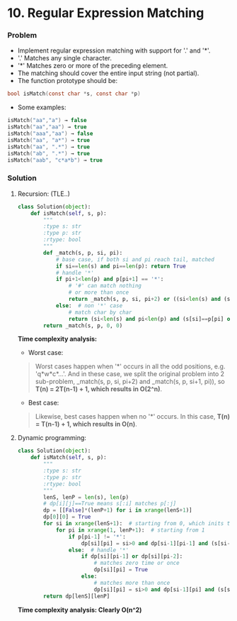 # 10. Regular Expression Matching

### Problem
- Implement regular expression matching with support for '.' and '*'.
- '.' Matches any single character.
- '*' Matches zero or more of the preceding element.
- The matching should cover the entire input string (not partial).
- The function prototype should be:

```c
bool isMatch(const char *s, const char *p)
```

- Some examples:

```c
isMatch("aa","a") → false
isMatch("aa","aa") → true
isMatch("aaa","aa") → false
isMatch("aa", "a*") → true
isMatch("aa", ".*") → true
isMatch("ab", ".*") → true
isMatch("aab", "c*a*b") → true
```


### Solution

1. Recursion: (TLE..)

    ```python
    class Solution(object):
        def isMatch(self, s, p):
            """
            :type s: str
            :type p: str
            :rtype: bool
            """
            def _match(s, p, si, pi):
                # base case, if both si and pi reach tail, matched
                if si==len(s) and pi==len(p): return True
                # handle '*'
                if pi+1<len(p) and p[pi+1] == '*':
                    # '#' can match nothing
                    # or more than once
                    return _match(s, p, si, pi+2) or ((si<len(s) and (s[si]==p[pi] or p[pi]=='.')) and _match(s, p, si+1, pi))
                else:  # non '*' case
                    # match char by char
                    return (si<len(s) and pi<len(p) and (s[si]==p[pi] or p[pi]=='.')) and _match(s, p, si+1, pi+1)
            return _match(s, p, 0, 0)
    ```

    **Time complexity analysis:**
    + Worst case:
    > Worst cases happen when '\*' occurs in all the odd positions, e.g. 'q\*w\*c\*...'. And in these case, we split the original problem into 2 sub-problem, _match(s, p, si, pi+2) and _match(s, p, si+1, pi)), so **T(n) = 2T(n-1) + 1, which results in O(2^n)**. 

    + Best case:
    > Likewise, best cases happen when no '\*' occurs. In this case, __T(n) = T(n-1) + 1, which results in O(n)__.

2. Dynamic programming:

    ```python
    class Solution(object):
        def isMatch(self, s, p):
            """
            :type s: str
            :type p: str
            :rtype: bool
            """
            lenS, lenP = len(s), len(p)
            # dp[i][j]==True means s[:i] matches p[:j]
            dp = [[False]*(lenP+1) for i in xrange(lenS+1)]
            dp[0][0] = True
            for si in xrange(lenS+1):  # starting from 0, which inits the dp[0][:]
                for pi in xrange(1, lenP+1):  # starting from 1
                    if p[pi-1] != '*':
                        dp[si][pi] = si>0 and dp[si-1][pi-1] and (s[si-1]==p[pi-1] or p[pi-1]=='.')
                    else:  # handle '*'
                        if dp[si][pi-1] or dp[si][pi-2]:
                            # matches zero time or once
                            dp[si][pi] = True
                        else:
                            # matches more than once
                            dp[si][pi] = si>0 and dp[si-1][pi] and (s[si-1]==p[pi-2] or p[pi-2]=='.')
            return dp[lenS][lenP]
    ```

    **Time complexity analysis: Clearly O(n^2)**